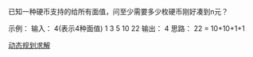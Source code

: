 已知一种硬币支持的给所有面值，问至少需要多少枚硬币刚好凑到n元？

示例：
输入：
4(表示4种面值)
1 3 5 10
22
输出：
4
思路： 22 = 10+10+1+1


[动态规划求解](https://www.zhihu.com/question/23995189)
